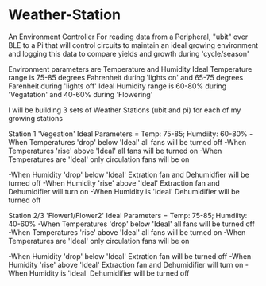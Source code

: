 # Weather-Station
An Environment Controller
For reading data from a Peripheral, "ubit" over BLE to a Pi that will control circuits to maintain an ideal growing environment and logging this data to compare yields and growth during 'cycle/season' 

Environment parameters are Temperature and Humidity
Ideal Temperature range is 75-85 degrees Fahrenheit during 'lights on' and 65-75 degrees Farenheit during 'lights off'
Ideal Humidity range is 60-80% during 'Vegatation' and 40-60% during 'Flowering'

I will be building 3 sets of Weather Stations (ubit and pi) for each of my growing stations

Station 1 'Vegeation' Ideal Parameters = Temp: 75-85; Humdiity: 60-80%
   -When Temperatures 'drop' below 'Ideal' all fans will be turned off
   -When Temperatures 'rise' above 'Ideal' all fans will be turned on
   -When Temperatures are 'Ideal' only circulation fans will be on

   -When Humidity 'drop' below 'Ideal' Extration fan and Dehumidfier will be turned off
   -When Humidity 'rise' above 'Ideal' Extraction fan and Dehumidifier will turn on
   -When Humidity is 'Ideal' Dehumidifier will be turned off
   
Station 2/3 'Flower1/Flower2' Ideal Parameters = Temp: 75-85; Humdiity: 40-60%
   -When Temperatures 'drop' below 'Ideal' all fans will be turned off
   -When Temperatures 'rise' above 'Ideal' all fans will be turned on
   -When Temperatures are 'Ideal' only circulation fans will be on

   -When Humidity 'drop' below 'Ideal' Extration fan will be turned off
   -When Humidity 'rise' above 'Ideal' Extraction fan and Dehumidifier will turn on
   -When Humidity is 'Ideal' Dehumidifier will be turned off
